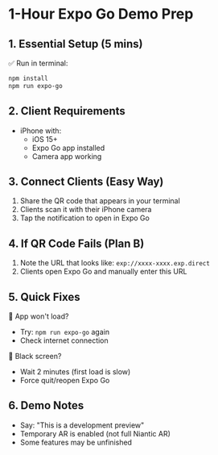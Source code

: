 # 1-Hour Expo Go Demo Prep

## 1. Essential Setup (5 mins)
✅ Run in terminal:
```bash
npm install
npm run expo-go
```

## 2. Client Requirements
- iPhone with:
  - iOS 15+
  - Expo Go app installed
  - Camera app working

## 3. Connect Clients (Easy Way)
1. Share the QR code that appears in your terminal
2. Clients scan it with their iPhone camera
3. Tap the notification to open in Expo Go

## 4. If QR Code Fails (Plan B)
1. Note the URL that looks like: `exp://xxxx-xxxx.exp.direct`
2. Clients open Expo Go and manually enter this URL

## 5. Quick Fixes
🔴 App won't load? 
- Try: `npm run expo-go` again
- Check internet connection

🔴 Black screen?
- Wait 2 minutes (first load is slow)
- Force quit/reopen Expo Go

## 6. Demo Notes
- Say: "This is a development preview"
- Temporary AR is enabled (not full Niantic AR)
- Some features may be unfinished
